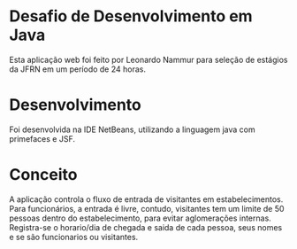 # Desafio de Desenvolvimento em Java 
Esta aplicação web foi feito por Leonardo Nammur para seleção de estágios da JFRN em um período de 24 horas.

# Desenvolvimento
Foi desenvolvida na IDE NetBeans, utilizando a linguagem java com primefaces e JSF.

# Conceito
A aplicação controla o fluxo de entrada de visitantes em estabelecimentos. Para funcionários, a entrada é livre,
contudo, visitantes tem um limite de 50 pessoas dentro do estabelecimento, para evitar aglomerações internas.
Registra-se o horario/dia de chegada e saida de cada pessoa, seus nomes e se são funcionarios ou visitantes.
